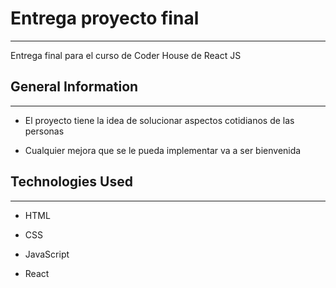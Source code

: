 <h1>Entrega proyecto final</h1>
<hr><p>Entrega final para el curso de Coder House de React JS</p><h2>General Information</h2>
<hr><ul>
<li>El proyecto tiene la idea de solucionar aspectos cotidianos de las personas</li>
</ul><ul>
<li>Cualquier mejora que se le pueda implementar va a ser bienvenida</li>
</ul><h2>Technologies Used</h2>
<hr><ul>
<li>HTML</li>
</ul><ul>
<li>CSS</li>
</ul><ul>
<li>JavaScript</li>
</ul><ul>
<li>React</li>
</ul>